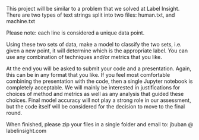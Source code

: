 This project will be similar to a problem that we solved at Label Insight.  There are two types of text strings split into two files: human.txt, and machine.txt

Please note:  each line is considered a unique data point.

Using these two sets of data, make a model to classify the two sets, i.e. given a new point, it will determine which is the appropriate label.  You can use any combination of techniques and/or metrics that you like. 

At the end you will be asked to submit your code and a presentation.  Again, this can be in any format that you like.   If you feel most comfortable combining the presentation with the code, then a single Jupyter notebook is completely acceptable.  We will mainly be interested in justifications for choices of method and metrics as well as any analysis that guided these choices.  Final model accuracy will not play a strong role in our assessment, but the code itself will be considered for the decision to move to the final round.

When finished, please zip your files in a single folder and email to: jbuban @ labelinsight.com
